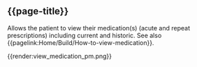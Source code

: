 ## {{page-title}}

Allows the patient to view their medication(s) (acute and repeat prescriptions) including current and historic. See also {{pagelink:Home/Build/How-to-view-medication}}.

{{render:view_medication_pm.png}}

